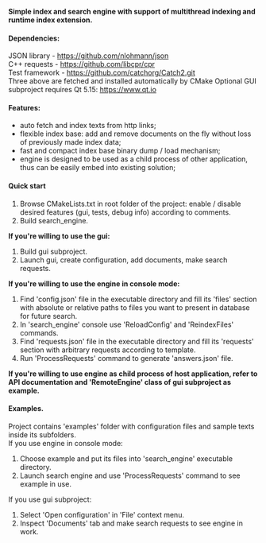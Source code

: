 **Simple index and search engine with support of multithread indexing and runtime index extension.**

#### Dependencies:
JSON library - https://github.com/nlohmann/json \
C++ requests - https://github.com/libcpr/cpr \
Test framework - https://github.com/catchorg/Catch2.git \
Three above are fetched and installed automatically by CMake
Optional GUI subproject requires Qt 5.15: https://www.qt.io

#### Features:
- auto fetch and index texts from http links;
- flexible index base: add and remove documents on the fly without loss of previously made index data;
- fast and compact index base binary dump / load mechanism;
- engine is designed to be used as a child process of other application, thus can be easily embed into existing solution;


#### Quick start
1. Browse CMakeLists.txt in root folder of the project: enable / disable desired features (gui, tests, debug info) according to comments.
2. Build search_engine.

**If you're willing to use the gui:**
1. Build gui subproject.
2. Launch gui, create configuration, add documents, make search requests.

**If you're willing to use the engine in console mode:**
1. Find 'config.json' file in the executable directory and fill its 'files' section with absolute or relative paths to files you want to present in database for future search.
2. In 'search_engine' console use 'ReloadConfig' and 'ReindexFiles' commands.
3. Find 'requests.json' file in the executable directory and fill its 'requests' section with arbitrary requests according to template.
4. Run 'ProcessRequests' command to generate 'answers.json' file.

**If you're willing to use engine as child process of host application, refer to API documentation and 'RemoteEngine' class of gui subproject as example.**


#### Examples.

Project contains 'examples' folder with configuration files and sample texts inside its subfolders.\
If you use engine in console mode: 
1. Choose example and put its files into 'search_engine' executable directory. 
2. Launch search engine and use 'ProcessRequests' command to see example in use.

If you use gui subproject:
1. Select 'Open configuration' in 'File' context menu.
2. Inspect 'Documents' tab and make search requests to see engine in work.
